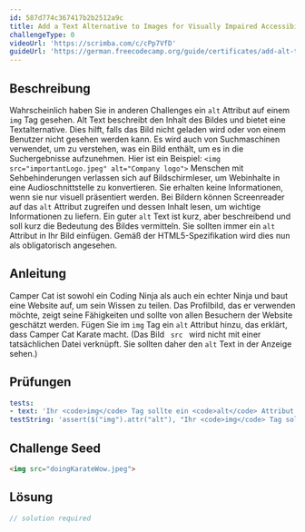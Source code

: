 ```yaml
---
id: 587d774c367417b2b2512a9c
title: Add a Text Alternative to Images for Visually Impaired Accessibility
challengeType: 0
videoUrl: 'https://scrimba.com/c/cPp7VfD'
guideUrl: 'https://german.freecodecamp.org/guide/certificates/add-alt-text-to-an-image-for-accessibility'
---
```


## Beschreibung
<section id='description'>
Wahrscheinlich haben Sie in anderen Challenges ein <code>alt</code> Attribut auf einem <code>img</code> Tag gesehen. Alt Text beschreibt den Inhalt des Bildes und bietet eine Textalternative. Dies hilft, falls das Bild nicht geladen wird oder von einem Benutzer nicht gesehen werden kann. Es wird auch von Suchmaschinen verwendet, um zu verstehen, was ein Bild enthält, um es in die Suchergebnisse aufzunehmen. Hier ist ein Beispiel: <code>&lt;img src=&quot;importantLogo.jpeg&quot; alt=&quot;Company logo&quot;&gt;</code> Menschen mit Sehbehinderungen verlassen sich auf Bildschirmleser, um Webinhalte in eine Audioschnittstelle zu konvertieren. Sie erhalten keine Informationen, wenn sie nur visuell präsentiert werden. Bei Bildern können Screenreader auf das <code>alt</code> Attribut zugreifen und dessen Inhalt lesen, um wichtige Informationen zu liefern. Ein guter <code>alt</code> Text ist kurz, aber beschreibend und soll kurz die Bedeutung des Bildes vermitteln. Sie sollten immer ein <code>alt</code> Attribut in Ihr Bild einfügen. Gemäß der HTML5-Spezifikation wird dies nun als obligatorisch angesehen.
</section>

## Anleitung
<section id='instructions'>
Camper Cat ist sowohl ein Coding Ninja als auch ein echter Ninja und baut eine Website auf, um sein Wissen zu teilen. Das Profilbild, das er verwenden möchte, zeigt seine Fähigkeiten und sollte von allen Besuchern der Website geschätzt werden. Fügen Sie im <code>img</code> Tag ein <code>alt</code> Attribut hinzu, das erklärt, dass Camper Cat Karate macht. (Das Bild <code> src </code> wird nicht mit einer tatsächlichen Datei verknüpft. Sie sollten daher den <code>alt</code> Text in der Anzeige sehen.)
</section>

## Prüfungen
<section id='tests'>

```yml
tests:
- text: 'Ihr <code>img</code> Tag sollte ein <code>alt</code> Attribut haben und sollte nicht leer sein.'
testString: 'assert($("img").attr("alt"), "Ihr <code>img</code> Tag sollte ein <code>alt</code> Attribut haben und sollte nicht leer sein.");'

```

</section>

## Challenge Seed
<section id='challengeSeed'>

<div id='html-seed'>

```html
<img src="doingKarateWow.jpeg">
```

</div>



</section>

## Lösung
<section id='solution'>

```js
// solution required
```
</section>
